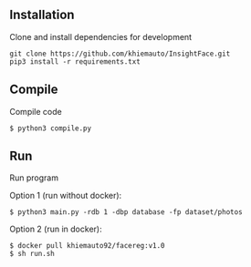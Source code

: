 ## Installation
Clone and install dependencies for development
```
git clone https://github.com/khiemauto/InsightFace.git
pip3 install -r requirements.txt
```

## Compile
Compile code
```
$ python3 compile.py
```
## Run
Run program

Option 1 (run without docker):
```
$ python3 main.py -rdb 1 -dbp database -fp dataset/photos
```
Option 2 (run in docker):
```
$ docker pull khiemauto92/facereg:v1.0
$ sh run.sh
```
